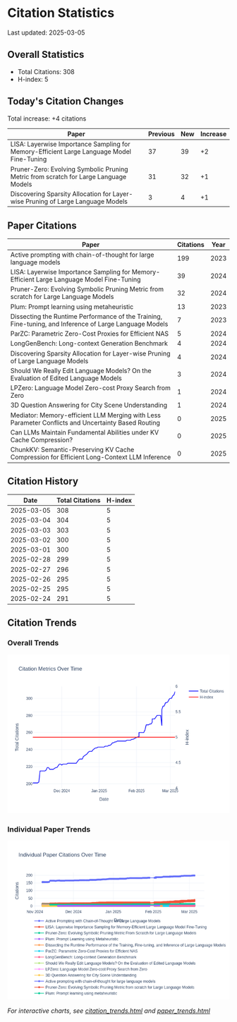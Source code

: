 # Citation Statistics

Last updated: 2025-03-05

## Overall Statistics
- Total Citations: 308
- H-index: 5

## Today's Citation Changes 

Total increase: +4 citations

| Paper | Previous | New | Increase |
| ----- | --------- | --- | -------- |
| LISA: Layerwise Importance Sampling for Memory-Efficient Large Language Model Fine-Tuning | 37 | 39 | +2 |
| Pruner-Zero: Evolving Symbolic Pruning Metric from scratch for Large Language Models | 31 | 32 | +1 |
| Discovering Sparsity Allocation for Layer-wise Pruning of Large Language Models | 3 | 4 | +1 |

## Paper Citations

| Paper | Citations | Year |
| ----- | --------- | ---- |
| Active prompting with chain-of-thought for large language models | 199 | 2023 |
| LISA: Layerwise Importance Sampling for Memory-Efficient Large Language Model Fine-Tuning | 39 | 2024 |
| Pruner-Zero: Evolving Symbolic Pruning Metric from scratch for Large Language Models | 32 | 2024 |
| Plum: Prompt learning using metaheuristic | 13 | 2023 |
| Dissecting the Runtime Performance of the Training, Fine-tuning, and Inference of Large Language Models | 7 | 2023 |
| ParZC: Parametric Zero-Cost Proxies for Efficient NAS | 5 | 2024 |
| LongGenBench: Long-context Generation Benchmark | 4 | 2024 |
| Discovering Sparsity Allocation for Layer-wise Pruning of Large Language Models | 4 | 2024 |
| Should We Really Edit Language Models? On the Evaluation of Edited Language Models | 3 | 2024 |
| LPZero: Language Model Zero-cost Proxy Search from Zero | 1 | 2024 |
| 3D Question Answering for City Scene Understanding | 1 | 2024 |
| Mediator: Memory-efficient LLM Merging with Less Parameter Conflicts and Uncertainty Based Routing | 0 | 2025 |
| Can LLMs Maintain Fundamental Abilities under KV Cache Compression? | 0 | 2025 |
| ChunkKV: Semantic-Preserving KV Cache Compression for Efficient Long-Context LLM Inference | 0 | 2025 |

## Citation History

| Date | Total Citations | H-index |
| ---- | --------------- | ------- |
| 2025-03-05 | 308 | 5 |
| 2025-03-04 | 304 | 5 |
| 2025-03-03 | 303 | 5 |
| 2025-03-02 | 300 | 5 |
| 2025-03-01 | 300 | 5 |
| 2025-02-28 | 299 | 5 |
| 2025-02-27 | 296 | 5 |
| 2025-02-26 | 295 | 5 |
| 2025-02-25 | 295 | 5 |
| 2025-02-24 | 291 | 5 |

## Citation Trends

### Overall Trends
![Citation Trends](citation_trends.png)

### Individual Paper Trends
![Paper Trends](paper_trends.png)

*For interactive charts, see [citation_trends.html](citation_trends.html) and [paper_trends.html](paper_trends.html)*